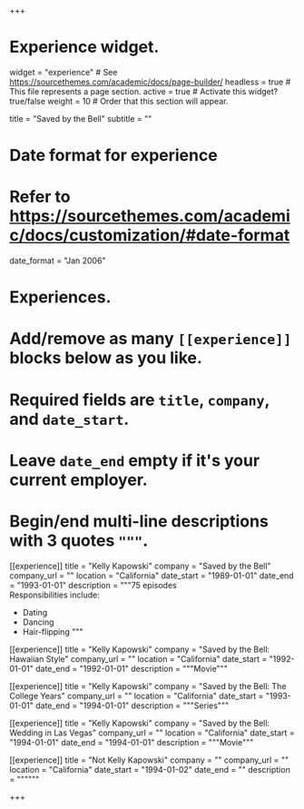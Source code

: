 +++
# Experience widget.
widget = "experience"  # See https://sourcethemes.com/academic/docs/page-builder/
headless = true  # This file represents a page section.
active = true  # Activate this widget? true/false
weight = 10  # Order that this section will appear.

title = "Saved by the Bell"
subtitle = ""

# Date format for experience
#   Refer to https://sourcethemes.com/academic/docs/customization/#date-format
date_format = "Jan 2006"

# Experiences.
#   Add/remove as many `[[experience]]` blocks below as you like.
#   Required fields are `title`, `company`, and `date_start`.
#   Leave `date_end` empty if it's your current employer.
#   Begin/end multi-line descriptions with 3 quotes `"""`.
[[experience]]
  title = "Kelly Kapowski"
  company = "Saved by the Bell"
  company_url = ""
  location = "California"
  date_start = "1989-01-01"
  date_end = "1993-01-01"
  description = """75 episodes<br>
  Responsibilities include:
  
  * Dating
  * Dancing
  * Hair-flipping
  """

[[experience]]
  title = "Kelly Kapowski"
  company = "Saved by the Bell: Hawaiian Style"
  company_url = ""
  location = "California"
  date_start = "1992-01-01"
  date_end = "1992-01-01"
  description = """Movie"""
  
[[experience]]
  title = "Kelly Kapowski"
  company = "Saved by the Bell: The College Years"
  company_url = ""
  location = "California"
  date_start = "1993-01-01"
  date_end = "1994-01-01"
  description = """Series"""

[[experience]]
  title = "Kelly Kapowski"
  company = "Saved by the Bell: Wedding in Las Vegas"
  company_url = ""
  location = "California"
  date_start = "1994-01-01"
  date_end = "1994-01-01"
  description = """Movie"""
  
[[experience]]
  title = "Not Kelly Kapowski"
  company = ""
  company_url = ""
  location = "California"
  date_start = "1994-01-02"
  date_end = ""
  description = """"""

+++
